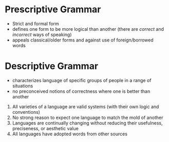 # Prescriptive Grammar
- Strict and formal form
- defines one form to be more logical than another (there are *correct* and *incorrect* ways of speaking)
- appeals classical/older forms and against use of foreign/borrowed words
# Descriptive Grammar
- characterizes language of specific groups of people in a range of situations
- no preconceived notions of correctness where one is better than another
1. All varieties of a language are valid systems (with their own logic and conventions)
2. No strong reason to expect one language to match the mold of another
3. Languages are continually changing without reducing their usefulness, preciseness, or aesthetic value
4. All languages have adopted words from other sources
